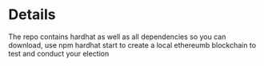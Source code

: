 # Details
The repo contains hardhat as well as all dependencies so you can download, use npm hardhat start to create a local ethereumb blockchain to test and conduct your election
